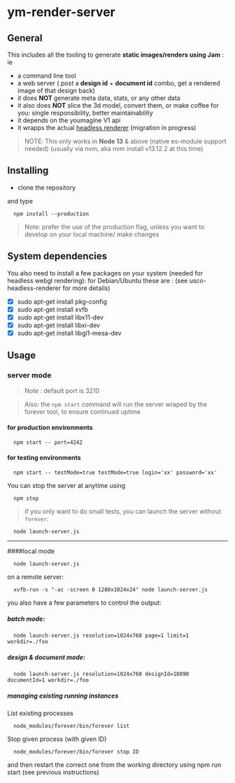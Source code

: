 # ym-render-server

## General

This includes all the tooling to generate **static images/renders using Jam** :  ie

- a command line tool
- a web server ( *post* a **design id** + **document id** combo, get a rendered image of that design back)
- it does **NOT** generate meta data, stats, or any other data
- it also does **NOT** slice the 3d model, convert them, or make coffee for you: single responsibility, better maintainability
- it depends on the youmagine V1 api
- it wrapps the actual [headless renderer](https://github.com/usco/usco-headless-renderer) (migration in progress)

>NOTE:
This only works in **Node 13** & above (native es-module support needed) (usually via nvm, aka nvm install v13.12.2 at this time)

## Installing

  * clone the repository

  and type

  ```
    npm install --production 
  ```

> Note: prefer the use of the production flag, unless you want to develop on your local machine/ make changes

## System dependencies

You also need to install a few packages on your system (needed for headless webgl rendering): for Debian/Ubuntu these are :
(see usco-headless-renderer for more details)

- [x] sudo apt-get install pkg-config
- [x] sudo apt-get install xvfb
- [x] sudo apt-get install libx11-dev
- [x] sudo apt-get install libxi-dev
- [x] sudo apt-get install libgl1-mesa-dev

## Usage

### server mode

> Note : default port is 3210

> Also: the `npm start` command will run the server wraped by the forever tool, to ensure continued uptime

#### for production environments

```
  npm start -- port=4242
```

#### for testing environments

```
  npm start -- testMode=true testMode=true login='xx' password='xx'
```


You can stop the server at anytime using

```
  npm stop
```

> if you only want to do small tests, you can launch the server without `forever`:

```
  node launch-server.js
```


----------
####local mode

```
  node launch-server.js
```

on a remote server:

```
  xvfb-run -s "-ac -screen 0 1280x1024x24" node launch-server.js
```


you also have a few parameters to control the output:

##### batch mode:

```
  node launch-server.js resolution=1024x768 page=1 limit=1 workdir=./foo
```

##### design & document mode:

```
  node launch-server.js resolution=1024x768 designId=10890 documentId=1 workdir=./foo
```


##### managing existing running instances

List existing processes
```
  node_modules/forever/bin/forever list
```

Stop given process (with given ID)
```
  node_modules/forever/bin/forever stop ID
```

and then restart the correct one from the working directory using npm run start (see previous instructions)
